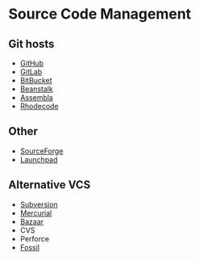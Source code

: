 # Source Code Management

## Git hosts

* [GitHub](https://github.com)
* [GitLab](https://gitlab.com/)
* [BitBucket](https://bitbucket.org/)
* [Beanstalk](https://beanstalkapp.com/)
* [Assembla](https://www.assembla.com)
* [Rhodecode](https://rhodecode.com/)

## Other
* [SourceForge](https://sourceforge.net/)
* [Launchpad](https://launchpad.net/)

## Alternative VCS
* [Subversion](https://subversion.apache.org/)
* [Mercurial](https://www.mercurial-scm.org/)
* [Bazaar](http://bazaar.canonical.com)
* CVS
* Perforce
* [Fossil](https://www.fossil-scm.org)

